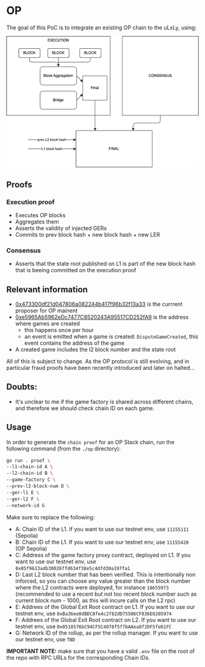 # OP

The goal of this PoC is to integrate an existing OP chain to the uLxLy, using:

![](./proof.drawio.png)

## Proofs

### Execution proof

- Executes OP blocks
- Aggregates them
- Asserts the validity of injected GERs
- Commits to prev block hash + new block hash + new LER

### Consensus

- Asserts that the state root published on L1 is part of the new block hash that is beeing committed on the execution proof

## Relevant information

- [0x473300df21d047806a082244b417f96b32f13a33](https://explorer.optimism.io/address/0x473300df21d047806a082244b417f96b32f13a33) is the currrent proposer for OP mainent
- [0xe5965Ab5962eDc7477C8520243A95517CD252fA9](https://etherscan.io/address/0xe5965Ab5962eDc7477C8520243A95517CD252fA9) is the address where games are created
    - this happens once per hour
    - an event is emitted when a game is created: `DisputeGameCreated`, this event contains the address of the game
- A created game includes the l2 block number and the state root

All of this is subject to change. As the OP protocol is still evolving, and in particular fraud proofs have been recently introduced and later on halted...

## Doubts:

- It's unclear to me if the game factory is shared across different chains, and therefore we should check chain ID on each game.

## Usage

In order to generate the `chain proof` for an OP Stack chain, run the following command (from the `./op` directory):

```bash
go run . proof \
--l1-chain-id A \
--l2-chain-id B \
--game-factory C \
--prev-l2-block-num D \
--ger-l1 E \
--ger-l2 F \
--network-id G
```

Make sure to replace the following:

- A: Chain ID of the L1. If you want to use our testnet env, use `11155111` (Sepolia)
- B: Chain ID of the L1. If you want to use our testnet env, use `11155420` (OP Sepolia)
- C: Address of the game factory proxy contract, deployed on L1. If you want to use our testnet env, use `0x05f9613adb30026ffd634f38e5c4dfd30a197fa1`
- D: Last L2 block number that has been verified. This is intentionally non inforced, so you can choose any value greater than the block number where the L2 contracts were deployed, for instance `18655973` (recommended to use a recent but not too recent block number such as current block num - 1000, as this will incure calls on the L2 rpc)
- E: Addrees of the Global Exit Root contract on L1. If you want to use our testnet env, use `0xBa36ee0dBDC8fe4c2f82dD75506CF836E0205974`
- F: Addrees of the Global Exit Root contract on L2. If you want to use our testnet env, use `0x0518576bC94CF5C4078f5f7bAAea8f2DF5fe61FC`
- G: Network ID of the rollup, as per the rollup manager. If you want to use our testnet env, use `TBD`

**IMPORTANT NOTE:** make sure that you have a valid `.env` file on the root of the repo with RPC URLs for the corresponding Chain IDs.